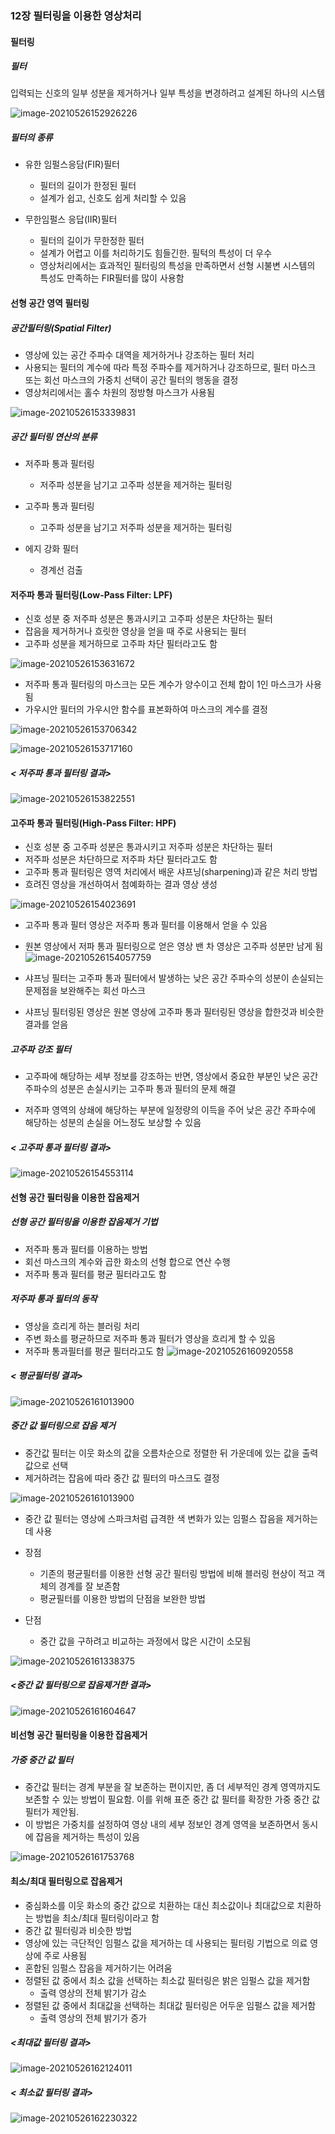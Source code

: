 ### 12장 필터링을 이용한 영상처리

#### 필터링

##### 필터

입력되는 신호의 일부 성분을 제거하거나 일부 특성을 변경하려고 설계된 하나의 시스템

![image-20210526152926226](https://user-images.githubusercontent.com/82528589/119776503-fddd2a80-beff-11eb-852f-520398104d3a.png)

##### 필터의 종류

* 유한 임펄스응담(FIR)필터

  * 필터의 길이가 한정된 필터
  * 설계가 쉽고, 신호도 쉽게 처리할 수 있음
* 무한임펄스 응답(IIR)필터

  *   필터의 길이가 무한정한 필터
  *   설계가 어렵고 이를 처리하기도 힘들긴한. 필턱의 특성이 더 우수
  *   영상처리에서는 효과적인 필터링의 특성을 만족하면서 선형 시불변 시스템의 특성도 만족하는 FIR필터를 많이 사용함
  
  

#### 선형 공간 영역 필터링

##### 공간필터링(Spatial Filter)

* 영상에 있는 공간 주파수 대역을 제거하거나 강조하는 필터 처리
* 사용되는 필터의 계수에 따라 특정 주파수를 제거하거나 강조하므로, 필터 마스크 또는 회선 마스크의 가중치 선택이 공간 필터의 행동을 결정
* 영상처리에서는 홀수 차원의 정방형 마스크가 사용됨

![image-20210526153339831](https://user-images.githubusercontent.com/82528589/119776524-046ba200-bf00-11eb-8f34-88f2ec55a926.png)



##### 공간 필터링 연산의 분류

* 저주파 통과 필터링

  * 저주파 성분을 남기고 고주파 성분을 제거하는 필터링
* 고주파 통과 필터링
  * 고주파 성분을 남기고 저주파 성분을 제거하는 필터링
* 에지 강화 필터

  * 경계선 검출



#### 저주파 통과 필터링(Low-Pass Filter: LPF)

* 신호 성분 중 저주파 성분은 통과시키고 고주파 성분은 차단하는 필터
* 잡음을 제거하거나 흐릿한 영상을 얻을 때 주로 사용되는 필터
* 고주파 성분을 제거하므로 고주파 차단 필터라고도 함

![image-20210526153631672](https://user-images.githubusercontent.com/82528589/119776548-0b92b000-bf00-11eb-89e1-0fa8b6a50dce.png)

* 저주파 통과 필터링의 마스크는 모든 계수가 양수이고 전체 합이 1인 마스크가 사용됨
* 가우시안 필터의 가우시안 함수를 표본화하여 마스크의 계수를 결정

![image-20210526153706342](https://user-images.githubusercontent.com/82528589/119776568-10effa80-bf00-11eb-9001-59edfc0e1423.png)



![image-20210526153717160](https://user-images.githubusercontent.com/82528589/119776608-1a796280-bf00-11eb-8a79-ca2afd86dab9.png)

##### < 저주파 통과 필터링 결과>

![image-20210526153822551](https://user-images.githubusercontent.com/82528589/119776637-236a3400-bf00-11eb-8176-80513160fedb.png)



#### 고주파 통과 필터링(High-Pass Filter: HPF)

* 신호 성분 중 고주파 성분은 통과시키고 저주파 성분은 차단하는 필터
* 저주파 성분은 차단하므로 저주파 차단 필터라고도 함
* 고주파 통과 필터링은 영역 처리에서 배운 샤프닝(sharpening)과 같은 처리 방법
* 흐려진 영상을 개선하여서 첨예화하는 결과 영상 생성

![image-20210526154023691](https://user-images.githubusercontent.com/82528589/119776665-2a914200-bf00-11eb-9f8f-7d1a29ba3536.png)

* 고주파 통과 필터 영상은 저주파 통과 필터를 이용해서 얻을 수 있음
* 원본 영상에서 저파 통과 필터링으로 얻은 영상 밴 차 영상은 고주파 성분만 남게 됨
![image-20210526154057759](https://user-images.githubusercontent.com/82528589/119776683-311fb980-bf00-11eb-9bf6-8d00cc2bd9b2.png)


* 샤프닝 필터는 고주파 통과 필터에서 발생하는 낮은 공간 주파수의 성분이 손실되는 문제점을 보완해주는 회선 마스크
* 샤프닝 필터링된 영상은 원본 영상에 고주파 통과 필터링된 영상을 합한것과 비슷한 결과를 얻음

##### 고주파 강조 필터

* 고주파에 해당하는 세부 정보를 강조하는 반면, 영상에서 중요한 부분인 낮은 공간 주파수의 성분은 손실시키는 고주파 통과 필터의 문제 해결

* 저주파 영역의 상쇄에 해당하는 부분에 일정량의 이득을 주어 낮은 공간 주파수에 해당하는 성분의 손실을 어느정도 보상할 수 있음

  

##### < 고주파 통과 필터링 결과>

![image-20210526154553114](https://user-images.githubusercontent.com/82528589/119776707-3aa92180-bf00-11eb-9b81-bba7e8278139.png)


#### 선형 공간 필터링을 이용한 잡음제거

##### 선형 공간 필터링을 이용한 잡음제거 기법

* 저주파 통과 필터를 이용하는 방법
* 회선 마스크의 계수와 곱한 화소의 선형 합으로 연산 수행
* 저주파 통과 필터를 평균 필터라고도 함



##### 저주파 통과 필터의 동작

* 영상을 흐리게 하는 블러링 처리
* 주변 화소를 평균하므로 저주파 통과 필터가 영상을 흐리게 할 수 있음
* 저주파 통과필터를 평균 필터라고도 함 
![image-20210526160920558](https://user-images.githubusercontent.com/82528589/119776730-41d02f80-bf00-11eb-8899-8b1b922756df.png)



##### < 평균필터링 결과>
![image-20210526161013900](https://user-images.githubusercontent.com/82528589/119776902-7b089f80-bf00-11eb-88e5-06640a62ff5c.png)



##### 중간 값 필터링으로 잡음 제거 

* 중간값 필터는 이웃 화소의 값을 오름차순으로 정렬한 뒤 가운데에 있는 값을 출력 값으로 선택
* 제거하려는 잡음에 따라 중간 값 필터의 마스크도 결정

![image-20210526161013900](https://user-images.githubusercontent.com/82528589/119776745-47c61080-bf00-11eb-9526-66bbd5035496.png)

* 중간 값 필터는 영상에 스파크처럼 급격한 색 변화가 있는 임펄스 잡음을 제거하는데 사용

* 장점
  * 기존의 평균필터를 이용한 선형 공간 필터링 방법에 비해 블러링 현상이 적고 객체의 경계를 잘 보존함
  * 평균필터를 이용한 방법의 단점을 보완한 방법
* 단점
  
  * 중간 값을 구하려고 비교하는 과정에서 많은 시간이 소모됨
  
  

![image-20210526161338375](https://user-images.githubusercontent.com/82528589/119776759-4c8ac480-bf00-11eb-9218-93e6780c0e91.png)



#####  <중간 값 필터링으로 잡음제거한 결과>

![image-20210526161604647](https://user-images.githubusercontent.com/82528589/119776791-56142c80-bf00-11eb-8435-13c4bddd072f.png)





#### 비선형 공간 필터링을 이용한 잡음제거 

##### 가중 중간 값 필터 

* 중간값 필터는 경계 부분을 잘 보존하는 편이지만, 좀 더 세부적인 경계 영역까지도 보존할 수 있는 방법이 필요함. 이를 위해 표준 중간 값 필터를 확장한 가중 중간 값 필터가 제안됨.
* 이 방법은 가중치를 설정하여 영상 내의 세부 정보인 경계 영역을 보존하면서 동시에 잡음을 제거하는 특성이 있음 

![image-20210526161753768](https://user-images.githubusercontent.com/82528589/119776807-5a404a00-bf00-11eb-984d-63f374aceed8.png)



#### 최소/최대 필터링으로 잡음제거

* 중심화소를 이웃 화소의 중간 값으로 치환하는 대신 최소값이나 최대값으로 치환하는 방법을 최소/최대 필터링이라고 함
* 중간 값 필터링과 비슷한 방법
* 영상에 있는 극단적인 임펄스 값을 제거하는 데 사용되는 필터링 기법으로 의료 영상에 주로 사용됨
* 혼합된 임펄스 잡음을 제거하기는 어려움
* 정렬된 값 중에서 최소 값을 선택하는 최소값 필터링은 밝은 임펄스 값을 제거함
  * 출력 영상의 전체 밝기가 감소
* 정렬된 값 중에서 최대값을 선택하는 최대값 필터링은 어두운 임펄스 값을 제거함
  * 출력 영상의 전체 밝기가 증가 



##### <최대값 필터링 결과>

![image-20210526162124011](https://user-images.githubusercontent.com/82528589/119776818-5e6c6780-bf00-11eb-9204-29242270bea8.png)



##### < 최소값 필터링 결과>
![image-20210526162230322](https://user-images.githubusercontent.com/82528589/119776837-65937580-bf00-11eb-8633-4d092bfe8afa.png)
